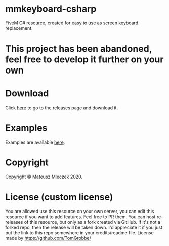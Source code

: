 # mmkeyboard-csharp
FiveM C# resource, created for easy to use as screen keyboard replacement.

# This project has been abandoned, feel free to develop it further on your own
# Download
Click [here](https://github.com/mmleczek/mmkeyboard/releases) to go to the releases page and download it.

# Examples
Examples are available [here](https://github.com/mmleczek/mmkeyboard/blob/master/Examples.md).

# Copyright
Copyright © Mateusz Mleczek 2020.

# License (custom license)
You are allowed use this resource on your own server, you can edit this resource if you want to add features. Feel free to PR them.
You can host re-releases of this resource, but only as a fork created via GitHub. If it's not a forked repo, then the release will be taken down.
I'd appreciate it if you just put the link to this repo somewhere in your credits/readme file.
License made by https://github.com/TomGrobbe/
